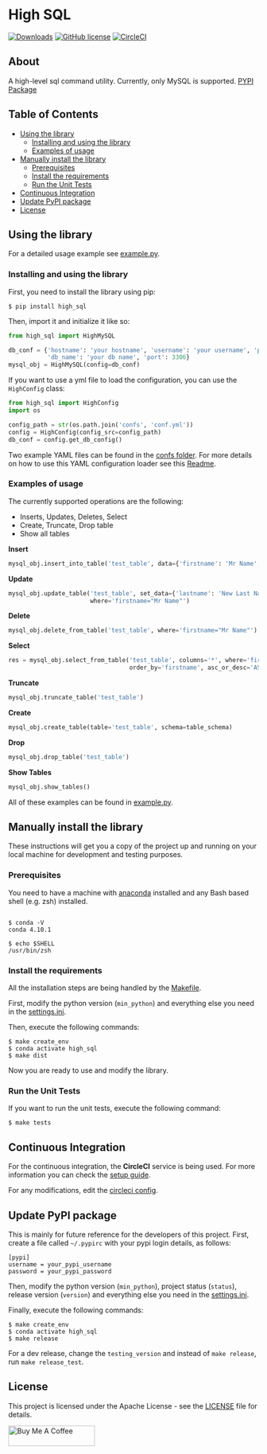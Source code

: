 # High SQL

[![Downloads](https://static.pepy.tech/personalized-badge/high-sql?period=total&units=international_system&left_color=grey&right_color=red&left_text=Downloads)](https://pepy.tech/project/high-sql)
[![GitHub license](https://img.shields.io/badge/license-Apache-blue.svg)](https://github.com/drkostas/high-sql/blob/master/LICENSE)
[![CircleCI](https://circleci.com/gh/drkostas/high-sql/tree/master.svg?style=svg)](https://circleci.com/gh/drkostas/high-sql/tree/master)

## About <a name = "about"></a>

A high-level sql command utility. Currently, only MySQL is
supported. [PYPI Package](https://pypi.org/project/high-sql/)

## Table of Contents

+ [Using the library](#using)
    + [Installing and using the library](#install_use)
    + [Examples of usage](#examples)
+ [Manually install the library](#manual_install)
    + [Prerequisites](#prerequisites)
    + [Install the requirements](#installing_req)
    + [Run the Unit Tests](#unit_tests)
+ [Continuous Integration](#ci)
+ [Update PyPI package](#pypi)
+ [License](#license)

## Using the library <a name = "using"></a>

For a detailed usage example see 
[example.py](https://github.com/drkostas/high-sql/tree/master/example.py).

### Installing and using the library <a name = "install_use"></a>

First, you need to install the library using pip:

```shell
$ pip install high_sql
```

Then, import it and initialize it like so:

```python
from high_sql import HighMySQL

db_conf = {'hostname': 'your hostname', 'username': 'your username', 'password': 'your password',
           'db_name': 'your db name', 'port': 3306}
mysql_obj = HighMySQL(config=db_conf)
```

If you want to use a yml file to load the configuration, you can use the `HighConfig` class:
```python
from high_sql import HighConfig
import os

config_path = str(os.path.join('confs', 'conf.yml'))
config = HighConfig(config_src=config_path)
db_conf = config.get_db_config()
```

Two example YAML files can be found in 
the [confs folder](https://github.com/drkostas/high-sql/blob/master/confs).
For more details on how to use this YAML configuration loader see 
this [Readme](https://github.com/drkostas/yaml-config-wrapper/blob/master/README.md).

### Examples of usage <a name = "examples"></a>

The currently supported operations are the following:
- Inserts, Updates, Deletes, Select
- Create, Truncate, Drop table
- Show all tables

**Insert**
```python
mysql_obj.insert_into_table('test_table', data={'firstname': 'Mr Name', 'lastname': 'surname'})
```
**Update**
```python
mysql_obj.update_table('test_table', set_data={'lastname': 'New Last Name'},
                       where='firstname="Mr Name"')
```
**Delete**
```python
mysql_obj.delete_from_table('test_table', where='firstname="Mr Name"')
```
**Select**
```python
res = mysql_obj.select_from_table('test_table', columns='*', where='firstname="Mr Name"', 
                                  order_by='firstname', asc_or_desc='ASC', limit=5)
```
**Truncate**
```python
mysql_obj.truncate_table('test_table')
```
**Create**
```python
mysql_obj.create_table(table='test_table', schema=table_schema)
```
**Drop**
```python
mysql_obj.drop_table('test_table')
```
**Show Tables**
```python
mysql_obj.show_tables()
```

All of these examples can be found 
in [example.py](https://github.com/drkostas/high-sql/tree/master/example.py).

## Manually install the library <a name = "manual_install"></a>

These instructions will get you a copy of the project up and running on your local machine for
development and testing purposes.

### Prerequisites <a name = "prerequisites"></a>

You need to have a machine with
[anaconda](https://docs.conda.io/projects/conda/en/latest/user-guide/install/index.html) installed and
any Bash based shell (e.g. zsh) installed.

```ShellSession

$ conda -V
conda 4.10.1

$ echo $SHELL
/usr/bin/zsh

```

### Install the requirements <a name = "installing_req"></a>

All the installation steps are being handled by
the [Makefile](https://github.com/drkostas/high-sql/tree/master/Makefile).

First, modify the python version (`min_python`) and everything else you need in
the [settings.ini](https://github.com/drkostas/high-sql/tree/master/settings.ini).

Then, execute the following commands:

```ShellSession
$ make create_env
$ conda activate high_sql
$ make dist
```

Now you are ready to use and modify the library.

### Run the Unit Tests <a name = "unit_tests"></a>

If you want to run the unit tests, execute the following command:

```ShellSession
$ make tests
```

## Continuous Integration <a name = "ci"></a>

For the continuous integration, the <b>CircleCI</b> service is being used. For more information you can
check the [setup guide](https://circleci.com/docs/2.0/language-python/).

For any modifications, edit
the [circleci config](https://github.com/drkostas/high-sql/tree/master/.circleci/config.yml).

## Update PyPI package <a name = "pypi"></a>

This is mainly for future reference for the developers of this project. First,
create a file called `~/.pypirc` with your pypi login details, as follows:

```
[pypi]
username = your_pypi_username
password = your_pypi_password
```

Then, modify the python version (`min_python`), project status (`status`), release version (`version`) 
and everything else you need in
the [settings.ini](https://github.com/drkostas/high-sql/tree/master/settings.ini).

Finally, execute the following commands:

```ShellSession
$ make create_env
$ conda activate high_sql
$ make release
```

For a dev release, change the `testing_version` and instead of `make release`, run `make release_test`.

## License <a name = "license"></a>

This project is licensed under the Apache License - see
the [LICENSE](https://github.com/drkostas/high-sql/tree/master/LICENSE) file for details.

<a href="https://www.buymeacoffee.com/drkostas" target="_blank"><img src="https://cdn.buymeacoffee.com/buttons/default-orange.png" alt="Buy Me A Coffee" height="41" width="174"></a>
